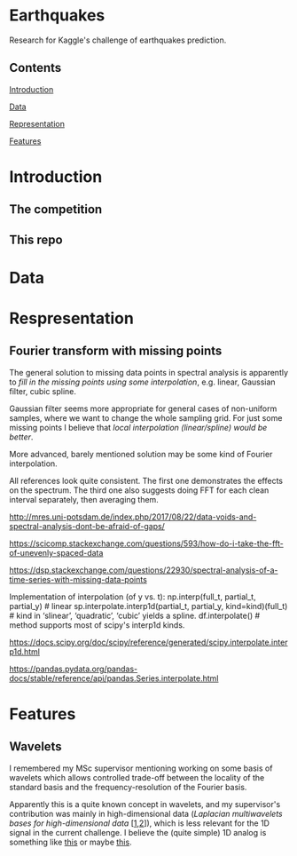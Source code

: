 # Earthquakes
Research for Kaggle's challenge of earthquakes prediction.

## Contents

<!--ts-->

[Introduction](#introduction)

[Data](#data)

[Representation](#representation)

[Features](#features)

<!--te-->

# Introduction

## The competition

## This repo

# Data


# Respresentation

## Fourier transform with missing points

The general solution to missing data points in spectral analysis is apparently to *fill in the missing points using some interpolation*, e.g. linear, Gaussian filter, cubic spline.

Gaussian filter seems more appropriate for general cases of non-uniform samples, where we want to change the whole sampling grid. For just some missing points I believe that *local interpolation (linear/spline) would be better*.

More advanced, barely mentioned solution may be some kind of Fourier interpolation.

All references look quite consistent.
The first one demonstrates the effects on the spectrum.
The third one also suggests doing FFT for each clean interval separately, then averaging them.

http://mres.uni-potsdam.de/index.php/2017/08/22/data-voids-and-spectral-analysis-dont-be-afraid-of-gaps/

https://scicomp.stackexchange.com/questions/593/how-do-i-take-the-fft-of-unevenly-spaced-data

https://dsp.stackexchange.com/questions/22930/spectral-analysis-of-a-time-series-with-missing-data-points


Implementation of interpolation (of y vs. t):
np.interp(full_t, partial_t, partial_y) # linear
sp.interpolate.interp1d(partial_t, partial_y, kind=kind)(full_t) # kind in ‘slinear’, ‘quadratic’, ‘cubic’ yields a spline.
df.interpolate() # method supports most of scipy's interp1d kinds.

https://docs.scipy.org/doc/scipy/reference/generated/scipy.interpolate.interp1d.html

https://pandas.pydata.org/pandas-docs/stable/reference/api/pandas.Series.interpolate.html

# Features

## Wavelets
I remembered my MSc supervisor mentioning working on some basis of wavelets which allows controlled trade-off between the locality of the standard basis and the frequency-resolution of the Fourier basis.

Apparently this is a quite known concept in wavelets, and my supervisor's contribution was mainly in high-dimensional data (*Laplacian multiwavelets bases for high-dimensional data* [[1](https://www.google.com/url?q=https%3A%2F%2Fwww.sciencedirect.com%2Fscience%2Farticle%2Fpii%2FS1063520314000918&sa=D&usd=2&usg=AFQjCNGbyxScv1Zy46ae9FGYaMbVYpoMug),[2](https://www.google.com/url?q=http%3A%2F%2Fweb.math.princeton.edu%2F~nsharon%2FNir_Sharon_page%2FLMW.html&sa=D&usd=2&usg=AFQjCNGBs03Qq63koJrOeEfmDn2H6MaLHg)]), which is less relevant for the 1D signal in the current challenge.
I believe the (quite simple) 1D analog is something like [this](https://www.google.com/url?q=https%3A%2F%2Fen.wikipedia.org%2Fwiki%2FMexican_hat_wavelet&sa=D&usd=2&usg=AFQjCNEdfbbELq4OGJiRksgDZwbOEMAEjw) or maybe [this](https://www.google.com/url?q=https%3A%2F%2Fjournals.sagepub.com%2Fdoi%2Fabs%2F10.1177%2F1077546317707103%3FjournalCode%3Djvcb&sa=D&usd=2&usg=AFQjCNHUiuEJ70-_RbM8avSPBTFMQpHw-w).

